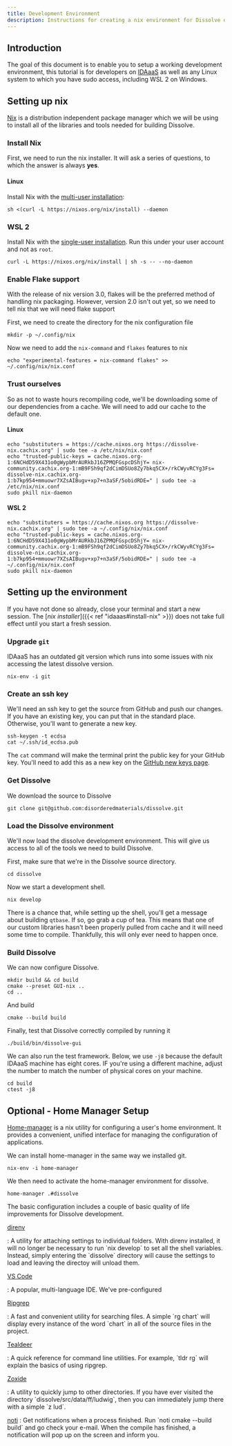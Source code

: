 ```yaml
---
title: Development Environment
description: Instructions for creating a nix environment for Dissolve development.
---
```


## Introduction

The goal of this document is to enable you to setup a working
development environment, this tutorial is for developers on [IDAaaS](https://dev.analysis.stfc.ac.uk) 
as well as any Linux system to which you have sudo access, including WSL 2 on Windows.

## Setting up nix

[Nix](http://nixos.org) is a distribution independent package manager
which we will be using to install all of the libraries and tools needed
for building Dissolve.

### Install Nix

First, we need to run the nix installer. It will ask a series of
questions, to which the answer is always **yes**.

#### Linux

Install Nix with the [multi-user installation](https://nixos.org/manual/nix/stable/installation/multi-user.html):

```shell
sh <(curl -L https://nixos.org/nix/install) --daemon
```

### WSL 2

Install Nix with the [single-user installation](https://nixos.org/manual/nix/stable/installation/single-user.html).
Run this under your user account and not as `root`.

```shell
curl -L https://nixos.org/nix/install | sh -s -- --no-daemon
```

### Enable Flake support

With the release of nix version 3.0, flakes will be the preferred method
of handling nix packaging. However, version 2.0 isn\'t out yet, so we
need to tell nix that we will need flake support

First, we need to create the directory for the nix configuration file

```shell
mkdir -p ~/.config/nix
```

Now we need to add the `nix-command` and `flakes` features to nix

```shell
echo "experimental-features = nix-command flakes" >> ~/.config/nix/nix.conf
```

### Trust ourselves

So as not to waste hours recompiling code, we\'ll be downloading some of
our dependencies from a cache. We will need to add our cache to the
default one.

#### Linux

```shell
echo "substituters = https://cache.nixos.org https://dissolve-nix.cachix.org" | sudo tee -a /etc/nix/nix.conf
echo "trusted-public-keys = cache.nixos.org-1:6NCHdD59X431o0gWypbMrAURkbJ16ZPMQFGspcDShjY= nix-community.cachix.org-1:mB9FSh9qf2dCimDSUo8Zy7bkq5CX+/rkCWyvRCYg3Fs= dissolve-nix.cachix.org-1:b7kp954+mmuowr7XZsAIBugv+xp7+n3aSF/5obidRDE=" | sudo tee -a /etc/nix/nix.conf
sudo pkill nix-daemon
```

#### WSL 2

```shell
echo "substituters = https://cache.nixos.org https://dissolve-nix.cachix.org" | sudo tee -a ~/.config/nix/nix.conf
echo "trusted-public-keys = cache.nixos.org-1:6NCHdD59X431o0gWypbMrAURkbJ16ZPMQFGspcDShjY= nix-community.cachix.org-1:mB9FSh9qf2dCimDSUo8Zy7bkq5CX+/rkCWyvRCYg3Fs= dissolve-nix.cachix.org-1:b7kp954+mmuowr7XZsAIBugv+xp7+n3aSF/5obidRDE=" | sudo tee -a ~/.config/nix/nix.conf
sudo pkill nix-daemon
```

## Setting up the environment

If you have not done so already, close your terminal and start a new
session. The [*nix installer*]({{< ref "idaaas#install-nix" >}}) does
not take full effect until you start a fresh session.

### Upgrade `git`

IDAaaS has an outdated git version which runs into some issues with nix
accessing the latest dissolve version.

```shell
nix-env -i git
```

### Create an ssh key

We'll need an ssh key to get the source from GitHub and push our
changes. If you have an existing key, you can put that in the standard
place. Otherwise, you'll want to generate a new key.

```shell
ssh-keygen -t ecdsa
cat ~/.ssh/id_ecdsa.pub
```

The `cat` command will make the terminal print the public key
for your GitHub key. You\'ll need to add this as a new key on the
[GitHub new keys page](https://github.com/settings/keys).

### Get Dissolve

We download the source to Dissolve

```shell
git clone git@github.com:disorderedmaterials/dissolve.git
```

### Load the Dissolve environment

We\'ll now load the dissolve development environment. This will give us
access to all of the tools we need to build Dissolve.

First, make sure that we're in the Dissolve source directory.

```shell
cd dissolve
```

Now we start a development shell.

```shell
nix develop
```

There is a chance that, while setting up the shell, you\'ll get a
message about building `qtbase`. If so, go grab a cup of tea.
This means that one of our custom libraries hasn't been properly pulled
from cache and it will need some time to compile. Thankfully, this will
only ever need to happen once.

### Build Dissolve

We can now configure Dissolve.

```shell
mkdir build && cd build
cmake --preset GUI-nix ..
cd ..
```

And build

```shell
cmake --build build
```

Finally, test that Dissolve correctly compiled by running it

```shell
./build/bin/dissolve-gui
```

We can also run the test framework. Below, we use `-j8` because the default IDAaaS machine has eight cores. IF you're using a
different machine, adjust the number to match the number of physical
cores on your machine.

```shell
cd build
ctest -j8
```

## Optional - Home Manager Setup

[Home-manager](https://github.com/nix-community/home-manager) is a nix
utility for configuring a user's home environment. It provides a
convenient, unified interface for managing the configuration of
applications.

We can install home-manager in the same way we installed git.

```shell
nix-env -i home-manager
```

We then need to activate the home-manager environment for dissolve.

```shell
home-manager .#dissolve
```

The basic configuration includes a couple of basic quality of life
improvements for Dissolve development.

[direnv](https://direnv.net/)

: A utility for attaching settings to individual folders. With direnv
installed, it will no longer be necessary to run \`nix develop\` to
set all the shell variables. Instead, simply entering the
\`dissolve\` directory will cause the settings to load and leaving
the directoy will unload them.

[VS Code](https://code.visualstudio.com/)

: A popular, multi-language IDE. We've pre-configured

[Ripgrep](https://github.com/BurntSushi/ripgrep)

: A fast and convenient utility for searching files. A simple \`rg
chart\` will display every instance of the word \`chart\` in all of
the source files in the project.

[Tealdeer](https://github.com/dbrgn/tealdeer)

: A quick reference for command line utilities. For example, \`tldr
rg\` will explain the basics of using ripgrep.

[Zoxide](https://github.com/ajeetdsouza/zoxide)

: A utility to quickly jump to other directories. If you have ever
visited the directory \`dissolve/src/data/ff/ludwig\`, then you can
immediately jump there with a simple \`z lud\`.

[noti](https://github.com/variadico/noti)
: Get notifications when a process finished. Run \`noti cmake --build
build\` and go check your e-mail. When the compile has finished, a
notification will pop up on the screen and inform you.
